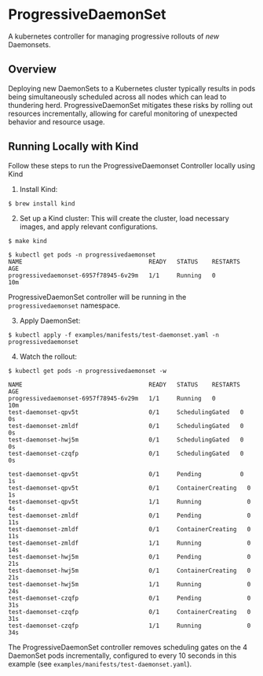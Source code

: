 # ProgressiveDaemonSet
A kubernetes controller for managing progressive rollouts of *new* Daemonsets.

## Overview
Deploying new DaemonSets to a Kubernetes cluster typically results in pods being 
simultaneously scheduled across all nodes which can lead to thundering herd.
ProgressiveDaemonSet mitigates these risks by rolling out resources incrementally, 
allowing for careful monitoring of unexpected behavior and resource usage.

## Running Locally with Kind
Follow these steps to run the ProgressiveDaemonset Controller locally using Kind
1. Install Kind:
```console
$ brew install kind
```
2. Set up a Kind cluster:
This will create the cluster, load necessary images, and apply relevant configurations.
```console
$ make kind

$ kubectl get pods -n progressivedaemonset
NAME                                    READY   STATUS    RESTARTS   AGE
progressivedaemonset-6957f78945-6v29m   1/1     Running   0          10m
```
ProgressiveDaemonSet controller will be running in the `progressivedaemonset` namespace.

3. Apply DaemonSet:
```console
$ kubectl apply -f examples/manifests/test-daemonset.yaml -n progressivedaemonset
```
4. Watch the rollout:
```console
$ kubectl get pods -n progressivedaemonset -w

NAME                                    READY   STATUS    RESTARTS   AGE
progressivedaemonset-6957f78945-6v29m   1/1     Running   0          10m
test-daemonset-qpv5t                    0/1     SchedulingGated   0          0s
test-daemonset-zmldf                    0/1     SchedulingGated   0          0s
test-daemonset-hwj5m                    0/1     SchedulingGated   0          0s
test-daemonset-czqfp                    0/1     SchedulingGated   0          0s

test-daemonset-qpv5t                    0/1     Pending           0            1s
test-daemonset-qpv5t                    0/1     ContainerCreating   0          1s
test-daemonset-qpv5t                    1/1     Running             0          4s
test-daemonset-zmldf                    0/1     Pending             0          11s
test-daemonset-zmldf                    0/1     ContainerCreating   0          11s
test-daemonset-zmldf                    1/1     Running             0          14s
test-daemonset-hwj5m                    0/1     Pending             0          21s
test-daemonset-hwj5m                    0/1     ContainerCreating   0          21s
test-daemonset-hwj5m                    1/1     Running             0          24s
test-daemonset-czqfp                    0/1     Pending             0          31s
test-daemonset-czqfp                    0/1     ContainerCreating   0          31s
test-daemonset-czqfp                    1/1     Running             0          34s

```
The ProgressiveDaemonSet controller removes scheduling gates on the 4 DaemonSet pods incrementally, configured to every 10 seconds in this example (see `examples/manifests/test-daemonset.yaml`).